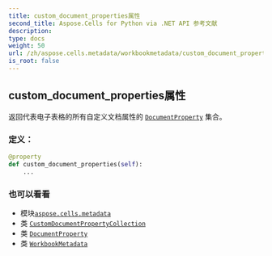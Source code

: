 ```yaml
---
title: custom_document_properties属性
second_title: Aspose.Cells for Python via .NET API 参考文献
description:
type: docs
weight: 50
url: /zh/aspose.cells.metadata/workbookmetadata/custom_document_properties/
is_root: false
---
```

## custom_document_properties属性

返回代表电子表格的所有自定义文档属性的 [`DocumentProperty`](/cells/python-net/zh/aspose.cells.properties/documentproperty) 集合。
### 定义：
```python
@property
def custom_document_properties(self):
    ...
```

### 也可以看看
* 模块[`aspose.cells.metadata`](../../)
* 类 [`CustomDocumentPropertyCollection`](/cells/python-net/zh/aspose.cells.properties/customdocumentpropertycollection)
* 类 [`DocumentProperty`](/cells/python-net/zh/aspose.cells.properties/documentproperty)
* 类 [`WorkbookMetadata`](/cells/python-net/zh/aspose.cells.metadata/workbookmetadata)
